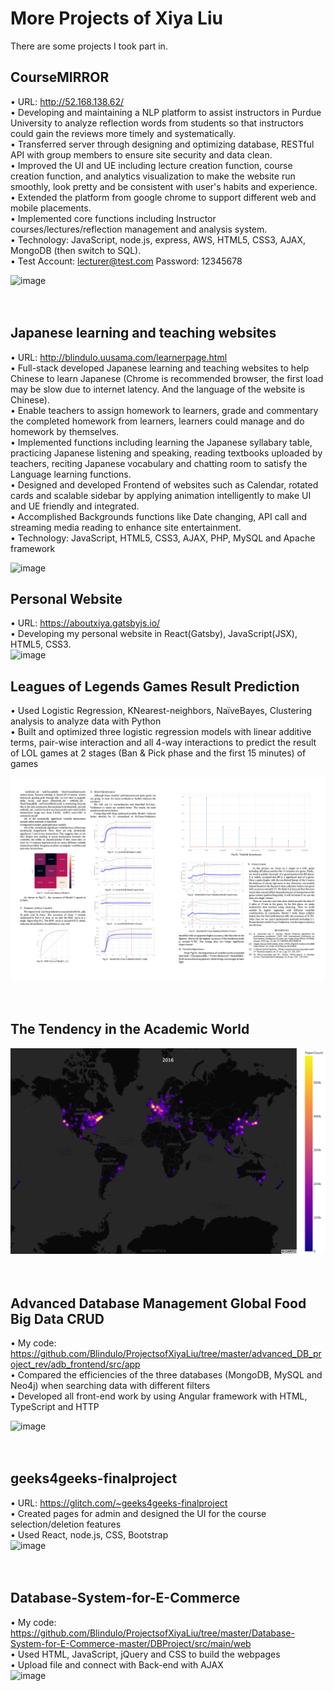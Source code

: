 # More Projects of Xiya Liu
There are some projects I took part in.
<br/>

## CourseMIRROR
• URL: http://52.168.138.62/<br/>
• Developing and maintaining a NLP platform to assist instructors in Purdue University to analyze reflection words from students so that instructors could gain the reviews more timely and systematically.</br>
• Transferred server through designing and optimizing database, RESTful API with group members to ensure site security and data clean.</br>
• Improved the UI and UE including lecture creation function, course creation function, and analytics visualization to make the website run smoothly, look pretty and be consistent with user's habits and experience.</br>
• Extended the platform from google chrome to support different web and mobile placements.</br>
• Implemented core functions including Instructor courses/lectures/reflection management and analysis system.</br>
• Technology: JavaScript, node.js, express, AWS, HTML5, CSS3, AJAX, MongoDB (then switch to SQL).</br>
• Test Account: lecturer@test.com Password: 12345678</br>


![image](https://github.com/Blindulo/ProjectsofXiyaLiu/blob/master/images/Screen%20Shot%202020-10-10%20at%2010.46.01%20PM.png)
<br/><br/><br/>


## Japanese learning and teaching websites
• URL: http://blindulo.uusama.com/learnerpage.html <br/>
• Full-stack developed Japanese learning and teaching websites to help Chinese to learn Japanese (Chrome is recommended browser, the first load may be slow due to internet latency. And the language of the website is Chinese).<br/>
• Enable teachers to assign homework to learners, grade and commentary the completed homework from learners, learners could manage and do homework by themselves.<br/>
• Implemented functions including learning the Japanese syllabary table, practicing Japanese listening and speaking, reading textbooks uploaded by teachers, reciting Japanese vocabulary and chatting room to satisfy the Language learning functions.<br/>
• Designed and developed Frontend of websites such as Calendar, rotated cards and scalable sidebar by applying animation intelligently to make UI and UE friendly and integrated.<br/>
• Accomplished Backgrounds functions like Date changing, API call and streaming media reading to enhance site entertainment.<br/>
• Technology: JavaScript, HTML5, CSS3, AJAX, PHP, MySQL and Apache framework<br/>

![image](https://github.com/Blindulo/ProjectsofXiyaLiu/blob/master/images/Screen%20Shot%202020-09-10%20at%2012.15.38%20PM.png)

## Personal Website
• URL: https://aboutxiya.gatsbyjs.io/ <br/>
• Developing my personal website in React(Gatsby), JavaScript(JSX), HTML5, CSS3.<br/>
![image](https://github.com/Blindulo/ProjectsofXiyaLiu/blob/master/images/Screen%20Shot%202020-09-10%20at%2012.15.38%20PM.png)


## Leagues of Legends Games Result Prediction
•	Used Logistic Regression, KNearest-neighbors, NaïveBayes, Clustering analysis to analyze data with Python<br/>
•	Built and optimized three logistic regression models with linear additive terms, pair-wise interaction and all 4-way interactions to predict the result of LOL games at 2 stages (Ban & Pick phase and the first 15 minutes) of games<br/>

![image](https://raw.githubusercontent.com/Blindulo/MoreProjectsofXiyaLiu/master/images/Screen%20Shot%202021-01-27%20at%205.09.04%20PM.png)
<br/><br/><br/>

## The Tendency in the Academic World
![image](https://raw.githubusercontent.com/Blindulo/MoreProjectsofXiyaLiu/master/images/dynamicMaps.gif)
<br/><br/><br/>


## Advanced Database Management Global Food Big Data CRUD
•	My code: https://github.com/Blindulo/ProjectsofXiyaLiu/tree/master/advanced_DB_project_rev/adb_frontend/src/app <br/>
•	Compared the efficiencies of the three databases (MongoDB, MySQL and Neo4j) when searching data with different filters <br/>
•	Developed all front-end work by using Angular framework with HTML, TypeScript and HTTP<br/>

![image](https://github.com/Blindulo/ProjectsofXiyaLiu/blob/master/images/Screen%20Shot%202020-09-10%20at%2012.19.05%20PM.png)
<br/><br/><br/>

## geeks4geeks-finalproject
•	URL: https://glitch.com/~geeks4geeks-finalproject<br/>
•	Created pages for admin and designed the UI for the course selection/deletion features<br/>
•	Used React, node.js, CSS, Bootstrap<br/>
![image](https://github.com/Blindulo/ProjectsofXiyaLiu/blob/master/images/Screen%20Shot%202020-09-10%20at%2012.07.39%20PM.png)
<br/><br/><br/>

## Database-System-for-E-Commerce
•	My code: https://github.com/Blindulo/ProjectsofXiyaLiu/tree/master/Database-System-for-E-Commerce-master/DBProject/src/main/web <br/>
•	Used HTML, JavaScript, jQuery and CSS to build the webpages<br/>
•	Upload file and connect with Back-end with AJAX<br/>
![image](https://github.com/Blindulo/ProjectsofXiyaLiu/blob/master/Database-System-for-E-Commerce-master/DBProject/Screenshots/Sort_BY.png)
<br/><br/><br/>
